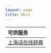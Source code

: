 ```yaml
---
layout: page
title: More
---
```

 
| 可供服务 |                     
| :--- |                     
| [上海话在线辞典](/shanghainese/) |                      